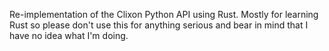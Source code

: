 Re-implementation of the Clixon Python API using Rust. Mostly for learning Rust so please don't use this for anything serious and bear in mind that I have no idea what I'm doing.